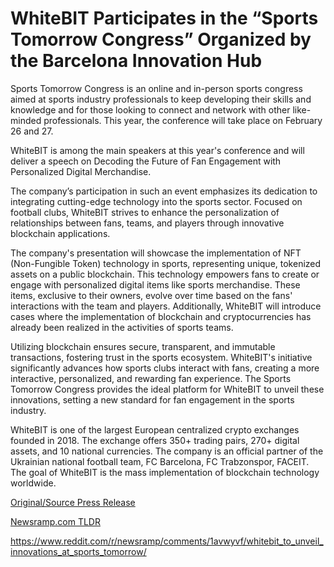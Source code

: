 # WhiteBIT Participates in the “Sports Tomorrow Congress” Organized by the Barcelona Innovation Hub

Sports Tomorrow Congress is an online and in-person sports congress aimed at sports industry professionals to keep developing their skills and knowledge and for those looking to connect and network with other like-minded professionals. This year, the conference will take place on February 26 and 27.

WhiteBIT is among the main speakers at this year's conference and will deliver a speech on Decoding the Future of Fan Engagement with Personalized Digital Merchandise.

The company’s participation in such an event emphasizes its dedication to integrating cutting-edge technology into the sports sector. Focused on football clubs, WhiteBIT strives to enhance the personalization of relationships between fans, teams, and players through innovative blockchain applications.

The company's presentation will showcase the implementation of NFT (Non-Fungible Token) technology in sports, representing unique, tokenized assets on a public blockchain. This technology empowers fans to create or engage with personalized digital items like sports merchandise. These items, exclusive to their owners, evolve over time based on the fans' interactions with the team and players. Additionally, WhiteBIT will introduce cases where the implementation of blockchain and cryptocurrencies has already been realized in the activities of sports teams.

Utilizing blockchain ensures secure, transparent, and immutable transactions, fostering trust in the sports ecosystem. WhiteBIT's initiative significantly advances how sports clubs interact with fans, creating a more interactive, personalized, and rewarding fan experience. The Sports Tomorrow Congress provides the ideal platform for WhiteBIT to unveil these innovations, setting a new standard for fan engagement in the sports industry.

WhiteBIT is one of the largest European centralized crypto exchanges founded in 2018. The exchange offers 350+ trading pairs, 270+ digital assets, and 10 national currencies. The company is an official partner of the Ukrainian national football team, FC Barcelona, FC Trabzonspor, FACEIT. The goal of WhiteBIT is the mass implementation of blockchain technology worldwide. 

[Original/Source Press Release](https://blockchainwire.io/press-release/whitebit-participates-in-the-sports-tomorrow-congress-organized-by-the-barcelona-innovation-hub)
                    

[Newsramp.com TLDR](None) 

https://www.reddit.com/r/newsramp/comments/1avwyvf/whitebit_to_unveil_innovations_at_sports_tomorrow/